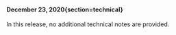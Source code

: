 #### December 23, 2020{section=technical}

In this release, no additional technical notes are provided.
